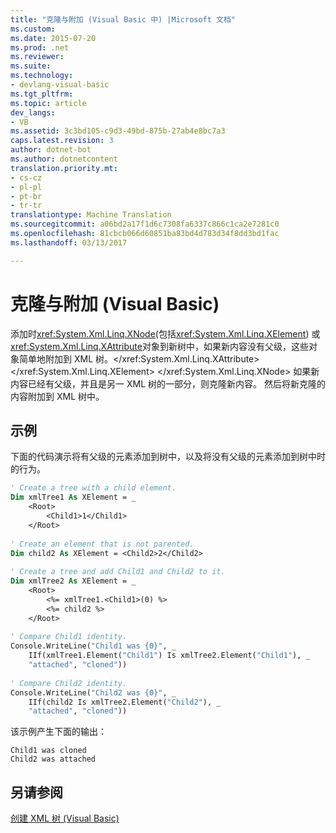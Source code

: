 ```yaml
---
title: "克隆与附加 (Visual Basic 中) |Microsoft 文档"
ms.custom: 
ms.date: 2015-07-20
ms.prod: .net
ms.reviewer: 
ms.suite: 
ms.technology:
- devlang-visual-basic
ms.tgt_pltfrm: 
ms.topic: article
dev_langs:
- VB
ms.assetid: 3c3bd105-c9d3-49bd-875b-27ab4e8bc7a3
caps.latest.revision: 3
author: dotnet-bot
ms.author: dotnetcontent
translation.priority.mt:
- cs-cz
- pl-pl
- pt-br
- tr-tr
translationtype: Machine Translation
ms.sourcegitcommit: a06bd2a17f1d6c7308fa6337c866c1ca2e7281c0
ms.openlocfilehash: 81cbcb066d60851ba83bd4d783d34f8dd3bd1fac
ms.lasthandoff: 03/13/2017

---
```

# <a name="cloning-vs-attaching-visual-basic"></a>克隆与附加 (Visual Basic)
添加时<xref:System.Xml.Linq.XNode>(包括<xref:System.Xml.Linq.XElement>) 或<xref:System.Xml.Linq.XAttribute>对象到新树中，如果新内容没有父级，这些对象简单地附加到 XML 树。</xref:System.Xml.Linq.XAttribute> </xref:System.Xml.Linq.XElement> </xref:System.Xml.Linq.XNode> 如果新内容已经有父级，并且是另一 XML 树的一部分，则克隆新内容。 然后将新克隆的内容附加到 XML 树中。  
  
## <a name="example"></a>示例  
 下面的代码演示将有父级的元素添加到树中，以及将没有父级的元素添加到树中时的行为。  
  
```vb  
' Create a tree with a child element.  
Dim xmlTree1 As XElement = _  
    <Root>  
        <Child1>1</Child1>  
    </Root>  
  
' Create an element that is not parented.  
Dim child2 As XElement = <Child2>2</Child2>  
  
' Create a tree and add Child1 and Child2 to it.  
Dim xmlTree2 As XElement = _  
    <Root>  
        <%= xmlTree1.<Child1>(0) %>  
        <%= child2 %>  
    </Root>  
  
' Compare Child1 identity.  
Console.WriteLine("Child1 was {0}", _  
    IIf(xmlTree1.Element("Child1") Is xmlTree2.Element("Child1"), _  
    "attached", "cloned"))  
  
' Compare Child2 identity.  
Console.WriteLine("Child2 was {0}", _  
    IIf(child2 Is xmlTree2.Element("Child2"), _  
    "attached", "cloned"))  
```  
  
 该示例产生下面的输出：  
  
```  
Child1 was cloned  
Child2 was attached  
```  
  
## <a name="see-also"></a>另请参阅  
 [创建 XML 树 (Visual Basic)](../../../../visual-basic/programming-guide/concepts/linq/creating-xml-trees.md)
